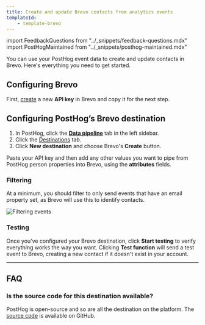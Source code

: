 ```yaml
---
title: Create and update Brevo contacts from analytics events
templateId:
    - template-brevo
---
```


import FeedbackQuestions from "../_snippets/feedback-questions.mdx"
import PostHogMaintained from "../_snippets/posthog-maintained.mdx"

You can use your PostHog event data to create and update contacts in Brevo. Here's everything you need to get started.


## Configuring Brevo

First, [create](https://app.brevo.com/settings/keys/api) a new **API key** in Brevo and copy it for the next step.

## Configuring PostHog’s Brevo destination

1. In PostHog, click the **[Data pipeline](https://us.posthog.com/pipeline/overview)** tab in the left sidebar.
2. Click the [Destinations](https://us.posthog.com/pipeline/destinations?search=brevo) tab.
3. Click **New destination** and choose Brevo's **Create** button.

Paste your API key and then add any other values you want to pipe from PostHog person properties into Brevo, using the **attributes** fields.

<HideOnCDPIndex>

### Filtering

At a minimum, you should filter to only send events that have an email property set, as Brevo will use this to identify contacts.

![Filtering events](https://res.cloudinary.com/dmukukwp6/image/upload/filter_person_email_86c1d7a350.png)

### Testing

Once you’ve configured your Brevo destination, click **Start testing** to verify everything works the way you want. Clicking **Test function** will send a test event to Brevo, creating a new contact if it doesn't exist in your account.

***

<TemplateParameters />

## FAQ

### Is the source code for this destination available?

PostHog is open-source and so are all the destination on the platform. The [source code](https://github.com/PostHog/posthog/blob/master/posthog/cdp/templates/webhook/template_airtable.py) is available on GitHub.

<PostHogMaintained />

<FeedbackQuestions />

</HideOnCDPIndex>